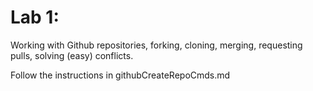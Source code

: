 # Lab 1: 

Working with Github repositories, forking, cloning, merging, requesting pulls, solving (easy) conflicts.

Follow the instructions in githubCreateRepoCmds.md

